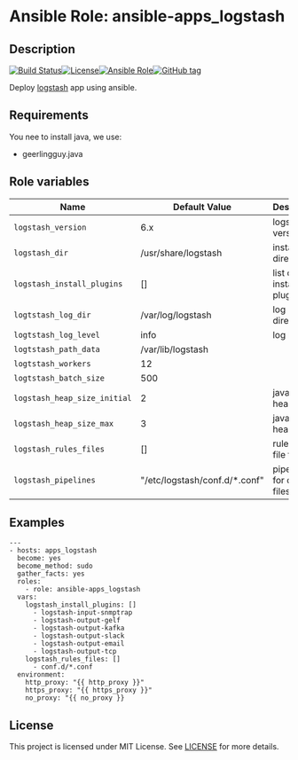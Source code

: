 # Ansible Role: ansible-apps_logstash


## Description

[![Build Status](https://travis-ci.com/lotusnoir/ansible-apps_logstash.svg?branch=master)](https://travis-ci.com/lotusnoir/ansible-apps_logstash)[![License](https://img.shields.io/badge/license-MIT%20License-brightgreen.svg)](https://opensource.org/licenses/MIT)[![Ansible Role](https://img.shields.io/badge/ansible%20role-apps__logstash-blue)](https://galaxy.ansible.com/lotusnoir/ansible-apps_logstash/)[![GitHub tag](https://img.shields.io/badge/version-latest-blue)](https://github.com/lotusnoir/ansible-apps_logstash/tags)

Deploy [logstash](https://www.elastic.co/fr/logstash) app using ansible.


## Requirements

You nee to install java, we use:

 - geerlingguy.java

## Role variables

| Name           | Default Value | Description                        |
| -------------- | ------------- | -----------------------------------|
| `logstash_version` | 6.x | logstash version |
| `logstash_dir` | /usr/share/logstash | install directory |
| `logstash_install_plugins` | [] | list of installed plugins |
| `logtstash_log_dir` | /var/log/logstash | log directory |
| `logtstash_log_level` | info | log level  |
| `logtstash_path_data` | /var/lib/logstash |  |
| `logtstash_workers` | 12 |  |
| `logtstash_batch_size` | 500 |  |
| `logstash_heap_size_initial` | 2 | java initial heap size |
| `logstash_heap_size_max` | 3 | java max heap size |
| `logstash_rules_files` | [] | rules conf file to load |
| `logstash_pipelines` | "/etc/logstash/conf.d/*.conf" | pipelines for config files |

## Examples

	---
	- hosts: apps_logstash
	  become: yes
	  become_method: sudo
	  gather_facts: yes
	  roles:
	    - role: ansible-apps_logstash
	  vars:
        logstash_install_plugins: []
          - logstash-input-snmptrap
          - logstash-output-gelf
          - logstash-output-kafka
          - logstash-output-slack
          - logstash-output-email
          - logstash-output-tcp
        logstash_rules_files: []
          - conf.d/*.conf
	  environment: 
	    http_proxy: "{{ http_proxy }}"
	    https_proxy: "{{ https_proxy }}"
	    no_proxy: "{{ no_proxy }}


## License

This project is licensed under MIT License. See [LICENSE](/LICENSE) for more details.
